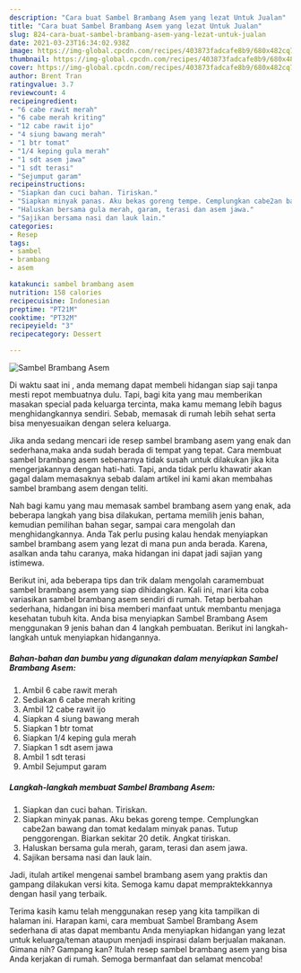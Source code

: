 ```yaml
---
description: "Cara buat Sambel Brambang Asem yang lezat Untuk Jualan"
title: "Cara buat Sambel Brambang Asem yang lezat Untuk Jualan"
slug: 824-cara-buat-sambel-brambang-asem-yang-lezat-untuk-jualan
date: 2021-03-23T16:34:02.938Z
image: https://img-global.cpcdn.com/recipes/403873fadcafe8b9/680x482cq70/sambel-brambang-asem-foto-resep-utama.jpg
thumbnail: https://img-global.cpcdn.com/recipes/403873fadcafe8b9/680x482cq70/sambel-brambang-asem-foto-resep-utama.jpg
cover: https://img-global.cpcdn.com/recipes/403873fadcafe8b9/680x482cq70/sambel-brambang-asem-foto-resep-utama.jpg
author: Brent Tran
ratingvalue: 3.7
reviewcount: 4
recipeingredient:
- "6 cabe rawit merah"
- "6 cabe merah kriting"
- "12 cabe rawit ijo"
- "4 siung bawang merah"
- "1 btr tomat"
- "1/4 keping gula merah"
- "1 sdt asem jawa"
- "1 sdt terasi"
- "Sejumput garam"
recipeinstructions:
- "Siapkan dan cuci bahan. Tiriskan."
- "Siapkan minyak panas. Aku bekas goreng tempe. Cemplungkan cabe2an bawang dan tomat kedalam minyak panas. Tutup penggorengan. Biarkan sekitar 20 detik. Angkat tiriskan."
- "Haluskan bersama gula merah, garam, terasi dan asem jawa."
- "Sajikan bersama nasi dan lauk lain."
categories:
- Resep
tags:
- sambel
- brambang
- asem

katakunci: sambel brambang asem 
nutrition: 158 calories
recipecuisine: Indonesian
preptime: "PT21M"
cooktime: "PT32M"
recipeyield: "3"
recipecategory: Dessert

---
```



![Sambel Brambang Asem](https://img-global.cpcdn.com/recipes/403873fadcafe8b9/680x482cq70/sambel-brambang-asem-foto-resep-utama.jpg)

Di waktu  saat ini , anda memang dapat membeli hidangan siap saji tanpa mesti repot membuatnya dulu. Tapi, bagi kita yang mau memberikan masakan special pada keluarga tercinta, maka kamu memang lebih bagus menghidangkannya sendiri. Sebab, memasak di rumah lebih sehat serta bisa menyesuaikan dengan selera keluarga.

Jika anda sedang mencari ide resep sambel brambang asem yang enak dan sederhana,maka anda sudah berada di tempat yang tepat. Cara membuat sambel brambang asem  sebenarnya tidak susah untuk dilakukan jika kita mengerjakannya dengan hati-hati. Tapi, anda tidak perlu khawatir akan gagal dalam memasaknya 
sebab dalam artikel ini kami akan membahas sambel brambang asem dengan teliti.  



Nah bagi kamu yang mau memasak sambel brambang asem yang enak, ada beberapa langkah yang bisa dilakukan, pertama memilih jenis bahan, kemudian pemilihan bahan segar, sampai cara mengolah dan menghidangkannya. Anda Tak perlu pusing kalau hendak menyiapkan sambel brambang asem yang lezat di mana pun anda berada. Karena, asalkan anda  tahu caranya, maka hidangan ini dapat jadi sajian yang istimewa.

Berikut ini, ada beberapa tips dan trik dalam mengolah caramembuat sambel brambang asem yang siap dihidangkan. Kali ini, mari kita coba variasikan sambel brambang asem sendiri di rumah. Tetap berbahan sederhana, hidangan ini bisa memberi manfaat untuk membantu menjaga kesehatan tubuh kita. Anda bisa menyiapkan Sambel Brambang Asem menggunakan 9 jenis bahan dan 4 langkah pembuatan. Berikut ini langkah-langkah untuk menyiapkan hidangannya.

<!--inarticleads1-->

##### Bahan-bahan dan bumbu yang digunakan dalam menyiapkan Sambel Brambang Asem:

1. Ambil 6 cabe rawit merah
1. Sediakan 6 cabe merah kriting
1. Ambil 12 cabe rawit ijo
1. Siapkan 4 siung bawang merah
1. Siapkan 1 btr tomat
1. Siapkan 1/4 keping gula merah
1. Siapkan 1 sdt asem jawa
1. Ambil 1 sdt terasi
1. Ambil Sejumput garam




<!--inarticleads2-->

##### Langkah-langkah membuat Sambel Brambang Asem:

1. Siapkan dan cuci bahan. Tiriskan.
1. Siapkan minyak panas. Aku bekas goreng tempe. Cemplungkan cabe2an bawang dan tomat kedalam minyak panas. Tutup penggorengan. Biarkan sekitar 20 detik. Angkat tiriskan.
1. Haluskan bersama gula merah, garam, terasi dan asem jawa.
1. Sajikan bersama nasi dan lauk lain.




Jadi, itulah artikel mengenai  sambel brambang asem  yang praktis dan gampang dilakukan versi kita. Semoga kamu dapat mempraktekkannya dengan hasil yang terbaik. 

Terima kasih kamu telah menggunakan resep yang kita tampilkan di halaman ini. Harapan kami, cara membuat  Sambel Brambang Asem sederhana di atas dapat membantu Anda menyiapkan hidangan yang lezat untuk keluarga/teman ataupun menjadi inspirasi dalam berjualan makanan. Gimana nih? Gampang kan? Itulah resep sambel brambang asem yang bisa Anda kerjakan di rumah. Semoga bermanfaat dan selamat mencoba!

